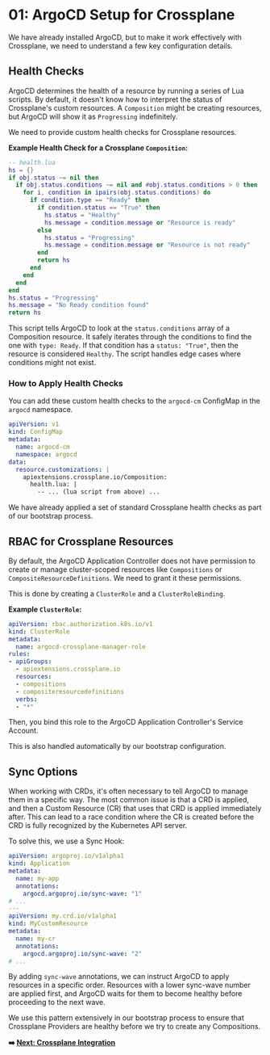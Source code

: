 # 01: ArgoCD Setup for Crossplane

We have already installed ArgoCD, but to make it work effectively with Crossplane, we need to understand a few key configuration details.

## Health Checks

ArgoCD determines the health of a resource by running a series of Lua scripts. By default, it doesn't know how to interpret the status of Crossplane's custom resources. A `Composition` might be creating resources, but ArgoCD will show it as `Progressing` indefinitely.

We need to provide custom health checks for Crossplane resources.

**Example Health Check for a Crossplane `Composition`:**

```lua
-- health.lua
hs = {}
if obj.status ~= nil then
  if obj.status.conditions ~= nil and #obj.status.conditions > 0 then
    for i, condition in ipairs(obj.status.conditions) do
      if condition.type == "Ready" then
        if condition.status == "True" then
          hs.status = "Healthy"
          hs.message = condition.message or "Resource is ready"
        else
          hs.status = "Progressing"
          hs.message = condition.message or "Resource is not ready"
        end
        return hs
      end
    end
  end
end
hs.status = "Progressing"
hs.message = "No Ready condition found"
return hs
```

This script tells ArgoCD to look at the `status.conditions` array of a Composition resource. It safely iterates through the conditions to find the one with `type: Ready`. If that condition has a `status: "True"`, then the resource is considered `Healthy`. The script handles edge cases where conditions might not exist.

### How to Apply Health Checks

You can add these custom health checks to the `argocd-cm` ConfigMap in the `argocd` namespace.

```yaml
apiVersion: v1
kind: ConfigMap
metadata:
  name: argocd-cm
  namespace: argocd
data:
  resource.customizations: |
    apiextensions.crossplane.io/Composition:
      health.lua: |
        -- ... (lua script from above) ...
```

We have already applied a set of standard Crossplane health checks as part of our bootstrap process.

## RBAC for Crossplane Resources

By default, the ArgoCD Application Controller does not have permission to create or manage cluster-scoped resources like `Compositions` or `CompositeResourceDefinitions`. We need to grant it these permissions.

This is done by creating a `ClusterRole` and a `ClusterRoleBinding`.

**Example `ClusterRole`:**

```yaml
apiVersion: rbac.authorization.k8s.io/v1
kind: ClusterRole
metadata:
  name: argocd-crossplane-manager-role
rules:
- apiGroups:
  - apiextensions.crossplane.io
  resources:
  - compositions
  - compositeresourcedefinitions
  verbs:
  - "*"
```

Then, you bind this role to the ArgoCD Application Controller's Service Account.

This is also handled automatically by our bootstrap configuration.

## Sync Options

When working with CRDs, it's often necessary to tell ArgoCD to manage them in a specific way. The most common issue is that a CRD is applied, and then a Custom Resource (CR) that uses that CRD is applied immediately after. This can lead to a race condition where the CR is created before the CRD is fully recognized by the Kubernetes API server.

To solve this, we use a Sync Hook:

```yaml
apiVersion: argoproj.io/v1alpha1
kind: Application
metadata:
  name: my-app
  annotations:
    argocd.argoproj.io/sync-wave: "1"
# ...
---
apiVersion: my.crd.io/v1alpha1
kind: MyCustomResource
metadata:
  name: my-cr
  annotations:
    argocd.argoproj.io/sync-wave: "2"
# ...
```

By adding `sync-wave` annotations, we can instruct ArgoCD to apply resources in a specific order. Resources with a lower sync-wave number are applied first, and ArgoCD waits for them to become healthy before proceeding to the next wave.

We use this pattern extensively in our bootstrap process to ensure that Crossplane Providers are healthy before we try to create any Compositions.

**➡️ [Next: Crossplane Integration](./02-crossplane-integration.md)**
